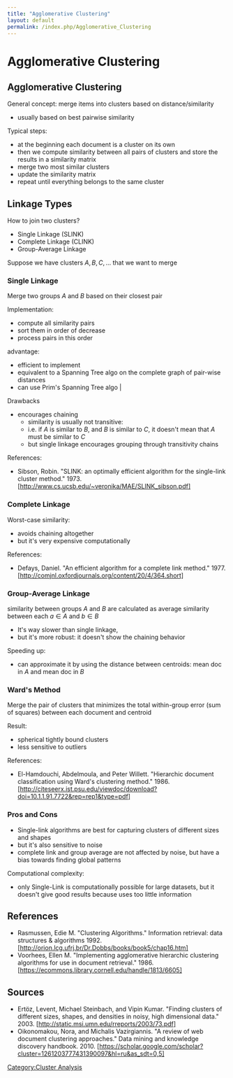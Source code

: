 ```yaml
---
title: "Agglomerative Clustering"
layout: default
permalink: /index.php/Agglomerative_Clustering
---
```


# Agglomerative Clustering

<!-- stub -->

## Agglomerative Clustering
General concept: merge items into clusters based on distance/similarity 
- usually based on best pairwise similarity

Typical steps:
- at the beginning each document is a cluster on its own
- then we compute similarity between all pairs of clusters and store the results in a similarity matrix 
- merge two most similar clusters 
- update the similarity matrix 
- repeat until everything belongs to the same cluster 



## Linkage Types
How to join two clusters?
- Single Linkage (SLINK)
- Complete Linkage (CLINK)
- Group-Average Linkage


Suppose we have clusters $A, B, C, ...$ that we want to merge 

<!-- TODO: need more mathematical definitions -->

### Single Linkage
Merge two groups $A$ and $B$ based on their closest pair 


Implementation:
- compute all similarity pairs
- sort them in order of decrease
- process pairs in this order


advantage: 
- efficient to implement 
- equivalent to a Spanning Tree algo on the complete graph of pair-wise distances <!-- TODO: Link to Algo 2 from Coursera -->
- can use Prim's Spanning Tree algo |

Drawbacks 
- encourages chaining
  - similarity is usually not transitive: 
  - i.e. if $A$ is similar to $B$, and $B$ is similar to $C$, it doesn't mean that $A$ must be similar to $C$
  - but single linkage encourages grouping through transitivity chains


References:
- Sibson, Robin. "SLINK: an optimally efficient algorithm for the single-link cluster method." 1973. [http://www.cs.ucsb.edu/~veronika/MAE/SLINK_sibson.pdf]



### Complete Linkage
Worst-case similarity:
- avoids chaining altogether
- but it's very expensive computationally


References:
- Defays, Daniel. "An efficient algorithm for a complete link method." 1977. [http://comjnl.oxfordjournals.org/content/20/4/364.short]


### Group-Average Linkage
similarity between groups $A$ and $B$ are calculated as average similarity between each $a \in A$ and $b \in B$


- It's way slower than single linkage,
- but it's more robust: it doesn't show the chaining behavior


Speeding up:
- can approximate it by using the distance between centroids: mean doc in $A$ and mean doc in $B$ 



### Ward's Method
Merge the pair of clusters that minimizes the total within-group error (sum of squares) between each document and centroid 


Result:
- spherical tightly bound clusters 
- less sensitive to outliers

References:
- El-Hamdouchi, Abdelmoula, and Peter Willett. "Hierarchic document classification using Ward's clustering method." 1986. [http://citeseerx.ist.psu.edu/viewdoc/download?doi=10.1.1.91.7722&rep=rep1&type=pdf]



### Pros and Cons
- Single-link algorithms are best for capturing clusters of different sizes and shapes 
- but it's also sensitive to noise 
- complete link and group average are not affected by noise, but have a bias towards finding global patterns

Computational complexity:
- only Single-Link is computationally possible for large datasets, but it doesn't give good results because uses too little information



## References
- Rasmussen, Edie M. "Clustering Algorithms." Information retrieval: data structures & algorithms 1992. [http://orion.lcg.ufrj.br/Dr.Dobbs/books/book5/chap16.htm]
- Voorhees, Ellen M. "Implementing agglomerative hierarchic clustering algorithms for use in document retrieval." 1986. [https://ecommons.library.cornell.edu/handle/1813/6605]


## Sources
- Ertöz, Levent, Michael Steinbach, and Vipin Kumar. "Finding clusters of different sizes, shapes, and densities in noisy, high dimensional data." 2003. [http://static.msi.umn.edu/rreports/2003/73.pdf]
- Oikonomakou, Nora, and Michalis Vazirgiannis. "A review of web document clustering approaches." Data mining and knowledge discovery handbook. 2010. [https://scholar.google.com/scholar?cluster=1261203777431390097&hl=ru&as_sdt=0,5]

[Category:Cluster Analysis](Category_Cluster_Analysis)